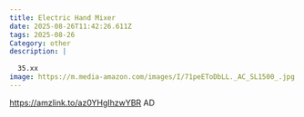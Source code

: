 ```yaml
---
title: Electric Hand Mixer
date: 2025-08-26T11:42:26.611Z
tags: 2025-08-26
Category: other
description: |
  
  35.xx
image: https://m.media-amazon.com/images/I/71peEToDbLL._AC_SL1500_.jpg
---
```

https://amzlink.to/az0YHgIhzwYBR
AD